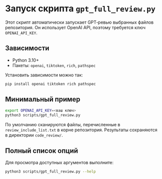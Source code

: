 # Запуск скрипта `gpt_full_review.py`

Этот скрипт автоматически запускает GPT‑ревью выбранных файлов репозитория.
Он использует OpenAI API, поэтому требуется ключ `OPENAI_API_KEY`.

## Зависимости

- Python 3.10+
- Пакеты: `openai`, `tiktoken`, `rich`, `pathspec`

Установить зависимости можно так:

```bash
pip install openai tiktoken rich pathspec
```

## Минимальный пример

```bash
export OPENAI_API_KEY=<ваш ключ>
python3 scripts/gpt_full_review.py
```

По умолчанию сканируются файлы, перечисленные в `review_include_list.txt` в
корне репозитория. Результаты сохраняются в директории `code_review/`.

## Полный список опций

Для просмотра доступных аргументов выполните:

```bash
python3 scripts/gpt_full_review.py --help
```
